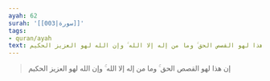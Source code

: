 ```yaml
---
ayah: 62
surah: '[[003|سورة]]'
tags:
- quran/ayah
text: إن هذا لهو القصص الحق ۚ وما من إله إلا الله ۚ وإن الله لهو العزيز الحكيم
---
```

> إن هذا لهو القصص الحق ۚ وما من إله إلا الله ۚ وإن الله لهو العزيز الحكيم
